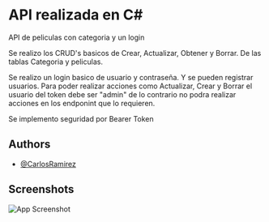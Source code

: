 
# API realizada en C#


API de peliculas con categoria y un login

Se realizo los CRUD's basicos de Crear, Actualizar, Obtener y Borrar.
De las tablas Categoria y peliculas.

Se realizo un login basico de usuario y contraseña.
Y se pueden registrar usuarios.
Para poder realizar acciones como Actualizar, Crear y Borrar el usuario del token debe ser "admin" de lo contrario no podra realizar acciones en los endponint que lo requieren.

Se implemento seguridad por Bearer Token

## Authors

- [@CarlosRamirez](https://github.com/sacrabma92)


## Screenshots

![App Screenshot]([https://photos.app.goo.gl/AgzCjbLrcJfMWhiu7])

